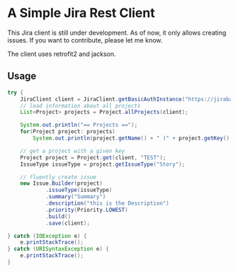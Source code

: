 # A Simple Jira Rest Client 



This Jira client is still under development. 
As of now, it only allows creating issues.
If you want to contribute, please let me know.

The client uses retrofit2 and jackson.

## Usage



```java
try {
    JiraClient client = JiraClient.getBasicAuthInstance("https://jirabaseurl", "user", "password");
    // load information about all projects
    List<Project> projects = Project.allProjects(client);

    System.out.println("== Projects ==");
    for(Project project: projects)
        System.out.println(project.getName() + " (" + project.getKey() + ")");

    // get a project with a given key
    Project project = Project.get(client, "TEST");
    IssueType issueType = project.getIssueType("Story");

    // fluently create issue
    new Issue.Builder(project)
            .issueType(issueType)
            .summary("Summary")
            .description("this is the Description")
            .priority(Priority.LOWEST)
            .build()
            .save(client);

} catch (IOException e) {
    e.printStackTrace();
} catch (URISyntaxException e) {
    e.printStackTrace();
}
```
